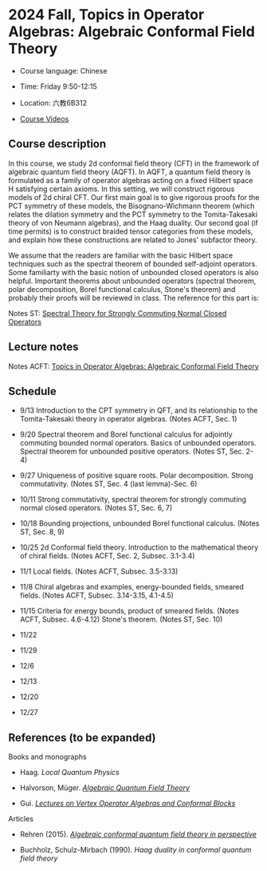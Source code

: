 # 2024 Fall, Topics in Operator Algebras: Algebraic Conformal Field Theory

- Course language: Chinese

- Time: Friday 9:50-12:15
  
- Location: 六教6B312

- [Course Videos](https://cloud.tsinghua.edu.cn/d/1706bfe52e85474f9b59/)

## Course description

In this course, we study 2d conformal field theory (CFT) in the framework of algebraic quantum field theory (AQFT). In AQFT, a quantum field theory is formulated as a family of operator algebras acting on a fixed Hilbert space H satisfying certain axioms. In this setting, we will construct rigorous models of 2d chiral CFT. Our first main goal is to give rigorous proofs for the PCT symmetry of these models, the Bisognano-Wichmann theorem (which relates the dilation symmetry and the PCT symmetry to the Tomita-Takesaki theory of von Neumann algebras), and the Haag duality. Our second goal (if time permits) is to construct braided tensor categories from these models, and explain how these constructions are related to Jones' subfactor theory.

We assume that the readers are familiar with the basic Hilbert space techniques such as the spectral theorem of bounded self-adjoint operators. Some familiarty with the basic notion of unbounded closed operators is also helpful. Important theorems about unbounded operators (spectral theorem, polar decomposition, Borel functional calculus, Stone's theorem) and probably their proofs will be reviewed in class. The reference for this part is:

Notes ST: [Spectral Theory for Strongly Commuting Normal Closed Operators](https://binguimath.github.io/Files/2021_Spectral.pdf) 









## Lecture notes

Notes ACFT: [Topics in Operator Algebras: Algebraic Conformal Field Theory](https://binguimath.github.io/Files/2024_ACFT.pdf)


## Schedule

- 9/13 Introduction to the CPT symmetry in QFT, and its relationship to the Tomita-Takesaki theory in operator algebras. (Notes ACFT, Sec. 1)

- 9/20 Spectral theorem and Borel functional calculus for adjointly commuting bounded normal operators. Basics of unbounded operators. Spectral theorem for unbounded positive operators. (Notes ST, Sec. 2-4)

- 9/27 Uniqueness of positive square roots. Polar decomposition. Strong commutativity. (Notes ST, Sec. 4 (last lemma)-Sec. 6)

- 10/11 Strong commutativity, spectral theorem for strongly commuting normal closed operators. (Notes ST, Sec. 6, 7)

- 10/18 Bounding projections, unbounded Borel functional calculus. (Notes ST, Sec. 8, 9)

- 10/25 2d Conformal field theory. Introduction to the mathematical theory of chiral fields. (Notes ACFT, Sec. 2, Subsec. 3.1-3.4)

- 11/1 Local fields. (Notes ACFT, Subsec. 3.5-3.13)

- 11/8 Chiral algebras and examples, energy-bounded fields, smeared fields. (Notes ACFT, Subsec. 3.14-3.15, 4.1-4.5)

- 11/15 Criteria for energy bounds, product of smeared fields. (Notes ACFT, Subsec. 4.6-4.12)  Stone's theorem. (Notes ST, Sec. 10)

- 11/22

- 11/29

- 12/6

- 12/13

- 12/20

- 12/27



## References (to be expanded)

Books and monographs

- Haag. *Local Quantum Physics*
  
- Halvorson, Müger. [*Algebraic Quantum Field Theory*](https://arxiv.org/abs/math-ph/0602036)

- Gui. [*Lectures on Vertex Operator Algebras and Conformal Blocks*](https://binguimath.github.io/Files/2022_VOA_Lectures.pdf)

Articles

- Rehren (2015). [*Algebraic conformal quantum field theory in perspective*](https://arxiv.org/abs/1501.03313)

- Buchholz,  Schulz-Mirbach (1990). *Haag duality in conformal quantum field theory*
  




